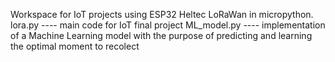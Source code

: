 Workspace for IoT projects using ESP32 Heltec LoRaWan in micropython. 
lora.py ---- main code for IoT final project
ML_model.py ---- implementation of a Machine Learning model with the purpose of predicting and learning the optimal moment to recolect 
